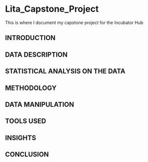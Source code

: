 # Lita_Capstone_Project
This is where I document my capstone project for the Incubator Hub
## INTRODUCTION
## DATA DESCRIPTION
## STATISTICAL ANALYSIS ON THE DATA
## METHODOLOGY
## DATA MANIPULATION 
## TOOLS USED
## INSIGHTS
## CONCLUSION

